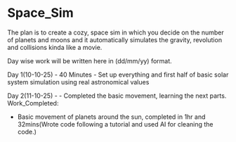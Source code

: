 # Space_Sim

The plan is to create a cozy, space sim in which you decide on the number of planets and moons and it automatically simulates the gravity, revolution and collisions kinda like a movie.

Day wise work will be written here in (dd/mm/yy) format.

Day 1(10-10-25) - 40 Minutes - Set up everything and first half of basic solar system simulation using real astronomical values

Day 2(11-10-25) - - Completed the basic movement, learning the next parts.
Work_Completed:
- Basic movement of planets around the sun, completed in 1hr and 32mins(Wrote code following a tutorial and used AI for cleaning the code.)